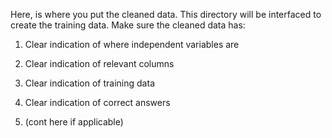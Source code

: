Here, is where you put the cleaned data. This directory will be interfaced to create the training data. Make sure the cleaned data has: 

1. Clear indication of where independent variables are

2. Clear indication of relevant columns

3. Clear indication of training data 

4. Clear indication of correct answers

5. (cont here if applicable)
